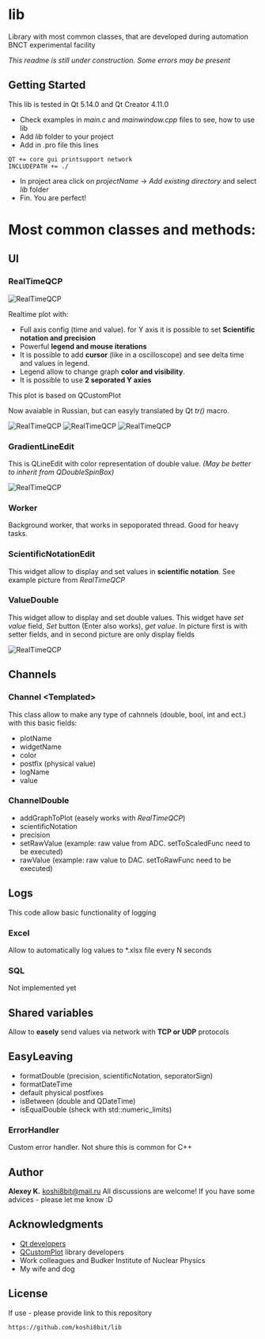 # lib
Library with most common classes, that are developed during automation BNCT experimental facility

*This readme is still under construction. Some errors may be present*

## Getting Started
This lib is tested in Qt 5.14.0 and Qt Creator 4.11.0


* Check examples in *main.c* and *mainwindow.cpp* files to see, how to use lib
* Add *lib* folder to your project
* Add in .pro file this lines
```
QT += core gui printsupport network
INCLUDEPATH += ./
```
* In project area click on *projectName* -> *Add existing directory* and select *lib* folder
* Fin. You are perfect!

# Most common classes and methods:

## UI

### RealTimeQCP

![RealTimeQCP](readme-pic/realtimeqcp01.png)

Realtime plot with:
* Full axis config (time and value). for Y axis it is possible to set **Scientific notation and precision**
* Powerful **legend and mouse iterations**
* It is possible to add **cursor** (like in a oscilloscope) and see delta time and values in legend. 
* Legend allow to change graph **color and visibility**.
* It is possible to use **2 seporated Y axies**

This plot is based on QCustomPlot

Now avaiable in Russian, but can easyly translated by Qt *tr()* macro.

![RealTimeQCP](readme-pic/realtimeqcp02--.png)
![RealTimeQCP](readme-pic/realtimeqcp03-.png)
![RealTimeQCP](readme-pic/realtimeqcp04.png)

### GradientLineEdit

This is QLineEdit with color representation of double value. *(May be better to inherit from QDoubleSpinBox)*

![RealTimeQCP](readme-pic/gradientlineedit01.png)

### Worker

Background worker, that works in sepoporated thread. Good for heavy tasks.

### ScientificNotationEdit

This widget allow to display and set values in **scientific notation**. See example picture from *RealTimeQCP*

### ValueDouble

This widget allow to display and set double values. This widget have *set value* field, *Set* button (Enter also works), *get value*.
In picture first is with setter fields, and in second picture are only display fields

![RealTimeQCP](readme-pic/valuedouble01.png)

## Channels

### Channel \<Templated\>

This class allow to make any type of cahnnels (double, bool, int and ect.) with this basic fields:
* plotName
* widgetName
* color
* postfix (physical value)
* logName
* value

### ChannelDouble 
* addGraphToPlot (easely works with *RealTimeQCP*)
* scientificNotation
* precision
* setRawValue (example: raw value from ADC. setToScaledFunc need to be executed)
* rawValue (example: raw value to DAC. setToRawFunc need to be executed)

## Logs

This code allow basic functionality of logging

### Excel

Allow to automatically log values to \*.xlsx file every N seconds

### SQL

Not implemented yet

## Shared variables

Allow to **easely** send values via network with **TCP or UDP** protocols

## EasyLeaving

* formatDouble (precision, scientificNotation, seporatorSign)
* formatDateTime
* default physical postfixes
* isBetween (double and QDateTime)
* isEqualDouble (sheck with std::numeric_limits)

### ErrorHandler

Custom error handler. Not shure this is common for C++



## Author

 **Alexey K.** koshi8bit@mail.ru
 All discussions are welcome! If you have some advices - please let me know :D
 
## Acknowledgments

* [Qt developers](https://www.qt.io/)
* [QCustomPlot](https://www.qcustomplot.com/) library developers 
* Work colleagues and Budker Institute of Nuclear Physics
* My wife and dog

## License
If use - please provide link to this repository
```
https://github.com/koshi8bit/lib
```
